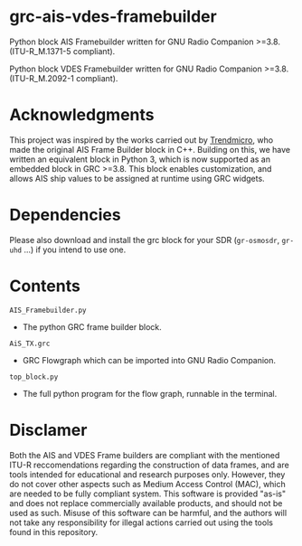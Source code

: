 # grc-ais-vdes-framebuilder
Python block AIS Framebuilder written for GNU Radio Companion >=3.8. (ITU-R_M.1371-5 compliant).

Python block VDES Framebuilder written for GNU Radio Companion >=3.8. (ITU-R_M.2092-1 compliant).

# Acknowledgments
This project was inspired by the works carried out by [Trendmicro](https://github.com/trendmicro/ais), who made the original AIS Frame Builder block in C++. Building on this, we have written an equivalent block in Python 3, which is now supported as an embedded block in GRC >=3.8. This block enables customization, and allows AIS ship values to be assigned at runtime using GRC widgets.

# Dependencies
Please also download and install the grc block for your SDR (```gr-osmosdr```, ```gr-uhd``` ...) if you intend to use one.

# Contents

```AIS_Framebuilder.py```
- The python GRC frame builder block.

```AiS_TX.grc```
- GRC Flowgraph which can be imported into GNU Radio Companion.

```top_block.py```
- The full python program for the flow graph, runnable in the terminal.

# Disclamer
Both the AIS and VDES Frame builders are compliant with the mentioned ITU-R reccomendations regarding the construction of data frames, and are tools intended for educational and research purposes only. However, they do not cover other aspects such as Medium Access Control (MAC), which are needed to be fully compliant system. This software is provided "as-is" and does not replace commercially available products, and should not be used as such. Misuse of this software can be harmful, and the authors will not take any responsibility for illegal actions carried out using the tools found in this repository.